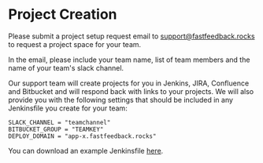 # Project Creation

Please submit a project setup request email to [support@fastfeedback.rocks](mailto:support@fastfeedback.rocks) to request a project space for your team.

In the email, please include your team name, list of team members and the name of your team's slack channel.

Our support team will create projects for you in Jenkins, JIRA, Confluence and Bitbucket and will respond back with links to your projects. We will also provide you with the following settings that should be included in any Jenkinsfile you create for your team:

```
SLACK_CHANNEL = "teamchannel"
BITBUCKET_GROUP = "TEAMKEY"
DEPLOY_DOMAIN = "app-x.fastfeedback.rocks"
```

You can download an example Jenkinsfile [here](http://bitbucket.fastfeedback.rocks/projects/AFD/repos/example-jenkinsfiles/browse).
